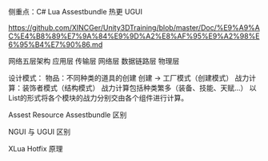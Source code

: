 侧重点：C# Lua Assestbundle 热更 UGUI

https://github.com/XINCGer/Unity3DTraining/blob/master/Doc/%E9%A9%AC%E4%B8%89%E7%9A%84%E9%9D%A2%E8%AF%95%E9%A2%98%E6%95%B4%E7%90%86.md

网络五层架构  应用层 传输层 网络层 数据链路层 物理层

设计模式：
物品：不同种类的道具的创建  创建 -> 工厂模式（创建模式）
战力计算：装饰者模式（结构模式） 战力计算包括种类繁多（装备、技能、天赋...） 以List的形式将各个模块的战力分别交由各个组件进行计算。

Assest Resource Assestbundle 区别

NGUI 与 UGUI 区别

XLua Hotfix 原理